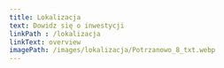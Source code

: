 ```yaml
---
title: Lokalizacja
text: Dowidz się o inwestycji
linkPath : /lokalizacja
linkText: overview
imagePath: /images/lokalizacja/Potrzanowo_8_txt.webp
---
```

